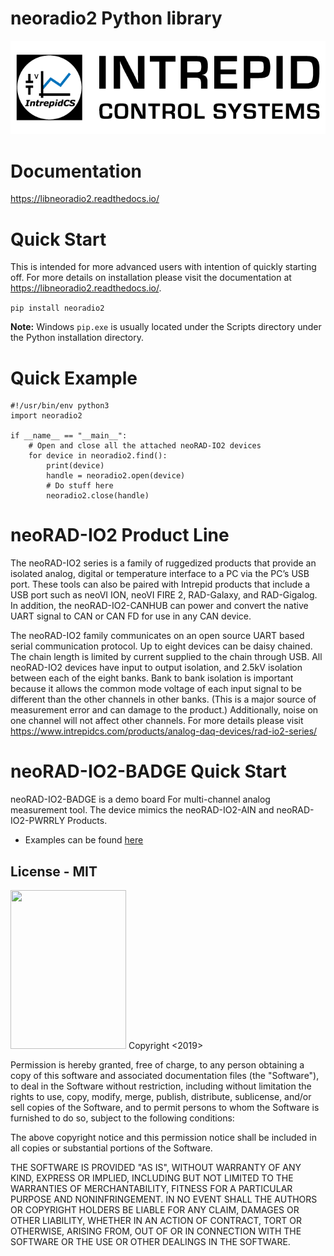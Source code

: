 # neoradio2 Python library
![Intrepid Control Systems, Inc.](IntrepidCS_logo.png)

# Documentation

https://libneoradio2.readthedocs.io/


# Quick Start

This is intended for more advanced users with intention of quickly starting off. For more details on installation please visit the documentation at https://libneoradio2.readthedocs.io/.

```pip install neoradio2```

**Note:** Windows `pip.exe` is usually located under the Scripts directory under the Python installation directory.


# Quick Example
```
#!/usr/bin/env python3
import neoradio2

if __name__ == "__main__":
    # Open and close all the attached neoRAD-IO2 devices
    for device in neoradio2.find():
        print(device)
        handle = neoradio2.open(device)
        # Do stuff here
        neoradio2.close(handle)

```

# neoRAD-IO2 Product Line

The neoRAD-IO2 series is a family of ruggedized products that provide an isolated analog, digital or temperature interface to a PC via the PC’s USB port. These tools can also be paired with Intrepid products that include a USB port such as neoVI ION, neoVI FIRE 2, RAD-Galaxy, and RAD-Gigalog. In addition, the neoRAD-IO2-CANHUB can power and convert the native UART signal to CAN or CAN FD for use in any CAN device.

The neoRAD-IO2 family communicates on an open source UART based serial communication protocol. Up to eight devices can be daisy chained. The chain length is limited by current supplied to the chain through USB. All neoRAD-IO2 devices have input to output isolation, and 2.5kV isolation between each of the eight banks. Bank to bank isolation is important because it allows the common mode voltage of each input signal to be different than the other channels in other banks. (This is a major source of measurement error and can damage to the product.) Additionally, noise on one channel will not affect other channels. For more details please visit https://www.intrepidcs.com/products/analog-daq-devices/rad-io2-series/


# neoRAD-IO2-BADGE Quick Start

neoRAD-IO2-BADGE is a demo board For multi-channel analog measurement tool. The device mimics the neoRAD-IO2-AIN and neoRAD-IO2-PWRRLY Products.

* Examples can be found [here](example/badge/) 

## License - MIT

<img src="https://opensource.org/files/OSI_Approved_License.png" width="185" height="254">
Copyright <2019> <Intrepid Control Systems, Inc.>

Permission is hereby granted, free of charge, to any person obtaining a copy of this software and associated documentation files (the "Software"), to deal in the Software without restriction, including without limitation the rights to use, copy, modify, merge, publish, distribute, sublicense, and/or sell copies of the Software, and to permit persons to whom the Software is furnished to do so, subject to the following conditions:

The above copyright notice and this permission notice shall be included in all copies or substantial portions of the Software.

THE SOFTWARE IS PROVIDED "AS IS", WITHOUT WARRANTY OF ANY KIND, EXPRESS OR IMPLIED, INCLUDING BUT NOT LIMITED TO THE WARRANTIES OF MERCHANTABILITY, FITNESS FOR A PARTICULAR PURPOSE AND NONINFRINGEMENT. IN NO EVENT SHALL THE AUTHORS OR COPYRIGHT HOLDERS BE LIABLE FOR ANY CLAIM, DAMAGES OR OTHER LIABILITY, WHETHER IN AN ACTION OF CONTRACT, TORT OR OTHERWISE, ARISING FROM, OUT OF OR IN CONNECTION WITH THE SOFTWARE OR THE USE OR OTHER DEALINGS IN THE SOFTWARE.




